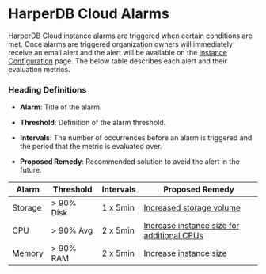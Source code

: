 # HarperDB Cloud Alarms

HarperDB Cloud instance alarms are triggered when certain conditions are met. Once alarms are triggered organization owners will immediately receive an email alert and the alert will be available on the [Instance Configuration](https://harperdb.io/docs/harperdb-studio/instance-config/) page. The below table describes each alert and their evaluation metrics.



### Heading Definitions

* **Alarm**: Title of the alarm.

* **Threshold**: Definition of the alarm threshold.

* **Intervals**: The number of occurrences before an alarm is triggered and the period that the metric is evaluated over.

* **Proposed Remedy**: Recommended solution to avoid the alert in the future.


| Alarm   | Threshold  | Intervals | Proposed Remedy                                |
|---------|------------|-----------|------------------------------------------------|
| Storage | > 90% Disk | 1 x 5min  | [Increased storage volume](https://harperdb.io/docs/harperdb-studio/instance-config/#update-instance-storage)                   |
| CPU     | > 90% Avg  | 2 x 5min  | [Increase instance size for additional CPUs](https://harperdb.io/docs/harperdb-studio/instance-config/#update-instance-ram) |
| Memory  | > 90% RAM  | 2 x 5min  | [Increase instance size](https://harperdb.io/docs/harperdb-studio/instance-config/#update-instance-ram)                     |

